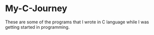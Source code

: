 # My-C-Journey
These are some of the programs that I wrote in C language while I was getting started in programming.
